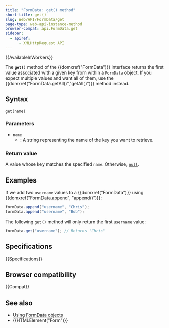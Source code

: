 ```yaml
---
title: "FormData: get() method"
short-title: get()
slug: Web/API/FormData/get
page-type: web-api-instance-method
browser-compat: api.FormData.get
sidebar:
  - apiref:
      - XMLHttpRequest API
---
```


{{AvailableInWorkers}}

The **`get()`** method of the {{domxref("FormData")}} interface
returns the first value associated with a given key from within a `FormData`
object. If you expect multiple values and want all of them, use the
{{domxref("FormData.getAll()","getAll()")}} method instead.

## Syntax

```js-nolint
get(name)
```

### Parameters

- `name`
  - : A string representing the name of the key you want to retrieve.

### Return value

A value whose key matches the specified `name`. Otherwise, [`null`](/en-US/docs/Web/JavaScript/Reference/Operators/null).

## Examples

If we add two `username` values to a {{domxref("FormData")}} using {{domxref("FormData.append", "append()")}}:

```js
formData.append("username", "Chris");
formData.append("username", "Bob");
```

The following `get()` method will only return the first `username` value:

```js
formData.get("username"); // Returns "Chris"
```

## Specifications

{{Specifications}}

## Browser compatibility

{{Compat}}

## See also

- [Using FormData objects](/en-US/docs/Web/API/XMLHttpRequest_API/Using_FormData_Objects)
- {{HTMLElement("Form")}}
